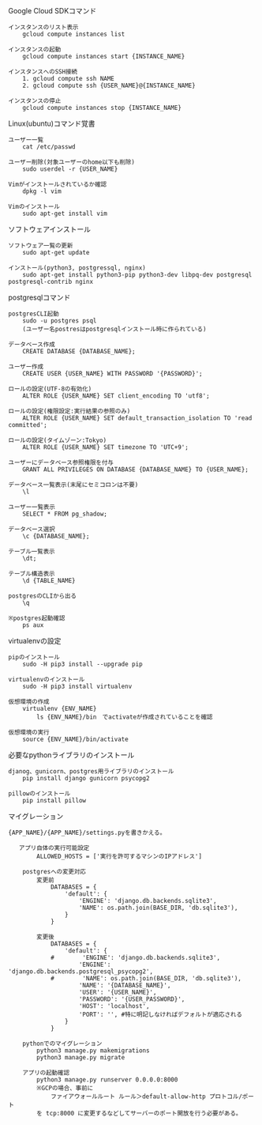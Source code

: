 Google Cloud SDKコマンド

    インスタンスのリスト表示
        gcloud compute instances list
    
    インスタンスの起動
        gcloud compute instances start {INSTANCE_NAME}
        
    インスタンスへのSSH接続
        1. gcloud compute ssh NAME
        2. gcloud compute ssh {USER_NAME}@{INSTANCE_NAME}
        
    インスタンスの停止
        gcloud compute instances stop {INSTANCE_NAME}
        
Linux(ubuntu)コマンド覚書

    ユーザー一覧
        cat /etc/passwd
        
    ユーザー削除(対象ユーザーのhome以下も削除)
        sudo userdel -r {USER_NAME}
        
    Vimがインストールされているか確認
        dpkg -l vim
        
    Vimのインストール
        sudo apt-get install vim

ソフトウェアインストール
    
    ソフトウェア一覧の更新
        sudo apt-get update
        
    インストール(python3, postgressql, nginx)
        sudo apt-get install python3-pip python3-dev libpq-dev postgresql postgresql-contrib nginx
        
postgresqlコマンド
    
    postgresCLI起動
        sudo -u postgres psql
        (ユーザー名postresはpostgresqlインストール時に作られている)
        
    データベース作成
        CREATE DATABASE {DATABASE_NAME};
        
    ユーザー作成
        CREATE USER {USER_NAME} WITH PASSWORD '{PASSWORD}';
        
    ロールの設定(UTF-8の有効化)
        ALTER ROLE {USER_NAME} SET client_encoding TO 'utf8';
        
    ロールの設定(権限設定:実行結果の参照のみ)
        ALTER ROLE {USER_NAME} SET default_transaction_isolation TO 'read committed';
        
    ロールの設定(タイムゾーン:Tokyo)
        ALTER ROLE {USER_NAME} SET timezone TO 'UTC+9';
        
    ユーザーにデータベース参照権限を付与
        GRANT ALL PRIVILEGES ON DATABASE {DATABASE_NAME} TO {USER_NAME};
        
    データベース一覧表示(末尾にセミコロンは不要)
        \l
        
    ユーザー一覧表示
        SELECT * FROM pg_shadow;
        
    データベース選択
        \c {DATABASE_NAME};
        
    テーブル一覧表示
        \dt;
        
    テーブル構造表示
        \d {TABLE_NAME}
    
    postgresのCLIから出る
        \q
    
    ※postgres起動確認
        ps aux
        
virtualenvの設定
    
    pipのインストール
        sudo -H pip3 install --upgrade pip
        
    virtualenvのインストール
        sudo -H pip3 install virtualenv
        
    仮想環境の作成
        virtualenv {ENV_NAME}
            ls {ENV_NAME}/bin　でactivateが作成されていることを確認
    
    仮想環境の実行
        source {ENV_NAME}/bin/activate
        
必要なpythonライブラリのインストール
    
    djanog、gunicorn、postgres用ライブラリのインストール
        pip install django gunicorn psycopg2
        
    pillowのインストール
        pip install pillow
        
マイグレーション
    
    {APP_NAME}/{APP_NAME}/settings.pyを書きかえる。
       
       アプリ自体の実行可能設定
            ALLOWED_HOSTS = ['実行を許可するマシンのIPアドレス']
        
        postgresへの変更対応
            変更前
                DATABASES = {
                    'default': {
                        'ENGINE': 'django.db.backends.sqlite3',
                        'NAME': os.path.join(BASE_DIR, 'db.sqlite3'),
                    }
                }
            
            変更後
                DATABASES = {
                    'default': {
                #        'ENGINE': 'django.db.backends.sqlite3',
                        'ENGINE': 'django.db.backends.postgresql_psycopg2',
                #        'NAME': os.path.join(BASE_DIR, 'db.sqlite3'),
                        'NAME': '{DATABASE_NAME}',
                        'USER': '{USER_NAME}',
                        'PASSWORD': '{USER_PASSWORD}',
                        'HOST': 'localhost',
                        'PORT': '', #特に明記しなければデフォルトが適応される
                    }
                }
                
        pythonでのマイグレーション
            python3 manage.py makemigrations
            python3 manage.py migrate
            
        アプリの起動確認
            python3 manage.py runserver 0.0.0.0:8000
            ※GCPの場合、事前に
                ファイアウォールルート ルール＞default-allow-http プロトコル/ポート
            を tcp:8000 に変更するなどしてサーバーのポート開放を行う必要がある。
                